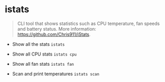 # istats
> CLI tool that shows statistics such as CPU temperature, fan speeds and battery status.
> More information: <https://github.com/Chris911/iStats>.

- Show all the stats
`istats`

- Show all CPU stats
`istats cpu`

- Show all fan stats
`istats fan`

- Scan and print temperatures
`istats scan`
